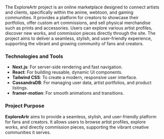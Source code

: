 The ExploreArtr project is an online marketplace designed to connect artists and clients, specifically within the anime, webtoon, and gaming communities. It provides a platform for creators to showcase their portfolios, offer custom art commissions, and sell physical merchandise such as prints and accessories. Users can explore various artist profiles, discover new works, and commission pieces directly through the site. The project aims to deliver a seamless, stylish, and user-friendly experience, supporting the vibrant and growing community of fans and creators.

### Technologies and Tools
- **Next.js**: For server-side rendering and fast navigation.
- **React**: For building reusable, dynamic UI components.
- **Tailwind CSS**: To create a modern, responsive user interface.
- **CassandraDB**: For managing user data, artist portfolios, and product listings.
- **framer-motion**: For smooth animations and transitions.

### Project Purpose
**ExploreArtr** aims to provide a seamless, stylish, and user-friendly platform for fans and creators. It allows users to browse artist profiles, explore works, and directly commission pieces, supporting the vibrant creative communities it serves.
